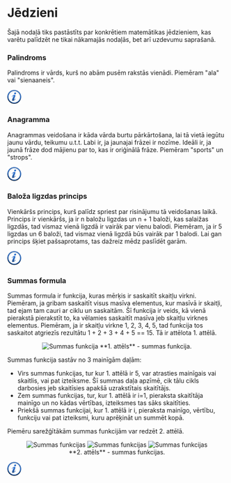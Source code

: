 # Jēdzieni

Šajā nodaļā tiks pastāstīts par konkrētiem matemātikas jēdzieniem, kas varētu palīdzēt ne tikai nākamajās nodaļās, bet arī uzdevumu saprašanā.

### Palindroms

Palindroms ir vārds, kurš no abām pusēm rakstās vienādi. Piemēram "ala" vai "sienaaneis".

<a href="http://en.wikipedia.org/wiki/Palindrome" target="_blank">![Vairāk informācija](/media/theory/information.png)</a>

### Anagramma

Anagrammas veidošana ir kāda vārda burtu pārkārtošana, lai tā vietā iegūtu jaunu vārdu, teikumu u.t.t. Labi ir, ja jaunajai frāzei ir nozīme. Ideāli ir, ja jaunā frāze dod mājienu par to, kas ir oriģinālā frāze. Piemēram "sports" un "strops".

<a href="http://en.wikipedia.org/wiki/Anagram" target="_blank">![Vairāk informācija](/media/theory/information.png)</a>

### Baloža ligzdas princips

Vienkāršs princips, kurš palīdz spriest par risinājumu tā veidošanas laikā. Princips ir vienkāršs, ja ir n baložu ligzdas un n + 1 baloži, kas salaižas ligzdās, tad vismaz vienā ligzdā ir vairāk par vienu balodi. Piemēram, ja ir 5 ligzdas un 6 baloži, tad vismaz vienā ligzdā būs vairāk par 1 balodi. Lai gan princips šķiet pašsaprotams, tas dažreiz mēdz paslīdēt garām.

<a href="http://en.wikipedia.org/wiki/Pigeonhole_principle" target="_blank">![Vairāk informācija](/media/theory/information.png)</a>

### Summas formula

Summas formula ir funkcija, kuras mērķis ir saskaitīt skaitļu virkni. Piemēram, ja gribam saskaitīt visus masīva elementus, kur masīvā ir skaitļi, tad ejam tam cauri ar ciklu un saskaitām. Šī funkcija ir veids, kā vienā pierakstā pierakstīt to, ka vēlamies saskaitīt masīva jeb skaitļu virknes elementus. Piemēram, ja ir skaitļu virkne 1, 2, 3, 4, 5, tad funkcija tos saskaitot atgriezīs rezultātu 1 + 2 + 3 + 4 + 5 == 15. Tā ir attēlota 1. attēlā.

<center>
<img alt="Summas funkcija" src="/media/theory/sum.gif" />
**1. attēls** - summas funkcija.
</center> 

Summas funkcija sastāv no 3 mainīgām daļām:

- Virs summas funkcijas, tur kur 1. attēlā ir 5, var atrasties mainīgais vai skaitlis, vai pat izteiksme. Šī summas daļa apzīmē, cik tālu cikls darbosies jeb skaitīsies apakšā uzrakstītais skaitītājs.
- Zem summas funkcijas, tur, kur 1. attēlā ir i=1, pieraksta skaitītāja mainīgo un no kādas vērtības, izteiksmes tas sāks skaitīties.
- Priekšā summas funkcijai, kur 1. attēlā ir i, pieraksta mainīgo, vērtību, funkciju vai pat izteiksmi, kuru aprēķināt un summēt kopā.


Piemēru sarežģītākām summas funkcijām var redzēt 2. attēlā.

<center>
<img alt="Summas funkcijas" src="/media/theory/sum2.gif" />
<img alt="Summas funkcijas" src="/media/theory/sum3.gif" />
<img alt="Summas funkcijas" src="/media/theory/sum4.gif" />
</center>

<center>
**2. attēls** - summas funkcijas.
</center> 

<a href="http://en.wikipedia.org/wiki/Summation" target="_blank">![Vairāk informācija](/media/theory/information.png)</a>